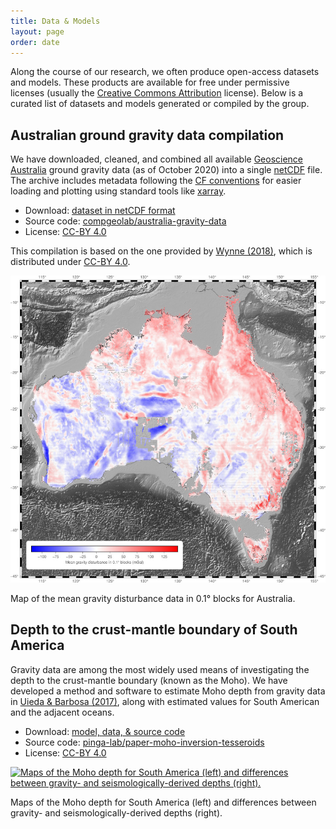 ```yaml
---
title: Data & Models
layout: page
order: date
---
```


Along the course of our research, we often produce open-access datasets and
models. These products are available for free under permissive licenses
(usually the
[Creative Commons Attribution](https://creativecommons.org/licenses/by/4.0/)
license). Below is a curated list of datasets and models
generated or compiled by the group.

<div class="home-block">
<div class="row">
<div class="col-md-6">

<h2>Australian ground gravity data compilation</h2>

<p>
We have downloaded, cleaned, and combined all available
<a href="http://www.ga.gov.au/">Geoscience Australia</a>
ground gravity data (as of October 2020) into a single
<a href="https://en.wikipedia.org/wiki/NetCDF">netCDF</a> file.
The archive includes metadata following the
<a href="http://cfconventions.org/Data/cf-conventions/cf-conventions-1.8/cf-conventions.html">CF conventions</a>
for easier loading and plotting using standard tools like
<a href="http://xarray.pydata.org/">xarray</a>.
</p>

<ul class="fa-ul">
    <li>
        <i class="fa-li fa fa-download"></i> Download:
        <a href="https://doi.org/10.6084/m9.figshare.13643837">dataset in netCDF format</a>
    </li>
    <li>
        <i class="fa-li fa fa-github"></i> Source code:
        <a href="https://github.com/compgeolab/australia-gravity-data">compgeolab/australia-gravity-data</a>
    </li>
    <li>
        <i class="fa-li fa fa-gavel"></i> License:
        <a href="https://creativecommons.org/licenses/by/4.0/">CC-BY 4.0</a>
    </li>
</ul>

<p class="caption">
This compilation is based on the one provided by
<a href="https://doi.org/10.26186/5c1987fa17078">Wynne (2018)</a>,
which is distributed under
<a href="https://creativecommons.org/licenses/by/4.0/">CC-BY 4.0</a>.
</p>

</div>
<div class="col-md-6">

<a href="https://github.com/compgeolab/australia-gravity-data">
<img src="/images/australia-ground-gravity.jpg" alt="Map of the mean gravity disturbance data in 0.1° blocks for the whole of Australia.">
</a>
<p class="caption">
Map of the mean gravity disturbance data in 0.1° blocks for Australia.
</p>

</div>
</div>
</div>


<div class="home-block">
<div class="row">
<div class="col-md-6">

<h2>Depth to the crust-mantle boundary of South America</h2>

<p>
Gravity data are among the most widely used means of investigating the depth to
the crust-mantle boundary (known as the Moho).
We have developed a method and software to estimate Moho depth from gravity
data in
<a href="/publications/moho-tesseroid-inversion.html">Uieda & Barbosa
(2017)</a>,
along with estimated values for South American and the adjacent oceans.
</p>

<ul class="fa-ul">
    <li>
        <i class="fa-li fa fa-download"></i> Download:
        <a href="https://doi.org/10.6084/m9.figshare.3987267">model, data, &
source code</a>
    </li>
    <li>
        <i class="fa-li fa fa-github"></i> Source code:
        <a href="https://github.com/pinga-lab/paper-moho-inversion-tesseroids">pinga-lab/paper-moho-inversion-tesseroids</a>
    </li>
    <li>
        <i class="fa-li fa fa-gavel"></i> License:
        <a href="https://creativecommons.org/licenses/by/4.0/">CC-BY 4.0</a>
    </li>
</ul>

</div>
<div class="col-md-6">

<a href="https://github.com/pinga-lab/paper-moho-inversion-tesseroids">
<img src="/images/south-american-moho.jpg" alt="Maps of the Moho depth for South America (left) and differences between gravity- and seismologically-derived depths (right).">
</a>
<p class="caption">
Maps of the Moho depth for South America (left) and differences between
gravity- and seismologically-derived depths (right).
</p>

</div>
</div>
</div>
